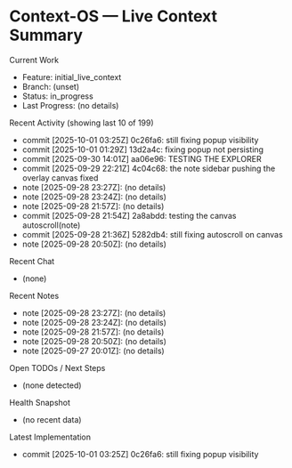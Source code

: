 # Context-OS — Live Context Summary

Current Work
- Feature: initial_live_context
- Branch: (unset)
- Status: in_progress
- Last Progress: (no details)

Recent Activity (showing last 10 of 199)
- commit [2025-10-01 03:25Z] 0c26fa6: still fixing popup visibility
- commit [2025-10-01 01:29Z] 13d2a4c: fixing popup not persisting
- commit [2025-09-30 14:01Z] aa06e96: TESTING THE EXPLORER
- commit [2025-09-29 22:21Z] 4c04c68: the note sidebar pushing the overlay canvas fixed
- note [2025-09-28 23:27Z]: (no details)
- note [2025-09-28 23:24Z]: (no details)
- note [2025-09-28 21:57Z]: (no details)
- commit [2025-09-28 21:54Z] 2a8abdd: testing the canvas autoscroll(note)
- commit [2025-09-28 21:36Z] 5282db4: still fixing autoscroll on canvas
- note [2025-09-28 20:50Z]: (no details)

Recent Chat
- (none)

Recent Notes
- note [2025-09-28 23:27Z]: (no details)
- note [2025-09-28 23:24Z]: (no details)
- note [2025-09-28 21:57Z]: (no details)
- note [2025-09-28 20:50Z]: (no details)
- note [2025-09-27 20:01Z]: (no details)

Open TODOs / Next Steps
- (none detected)

Health Snapshot
- (no recent data)

Latest Implementation
- commit [2025-10-01 03:25Z] 0c26fa6: still fixing popup visibility
